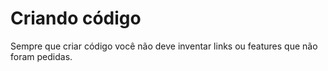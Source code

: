 # Criando código
Sempre que criar código  você não deve inventar links ou features que não foram pedidas.

